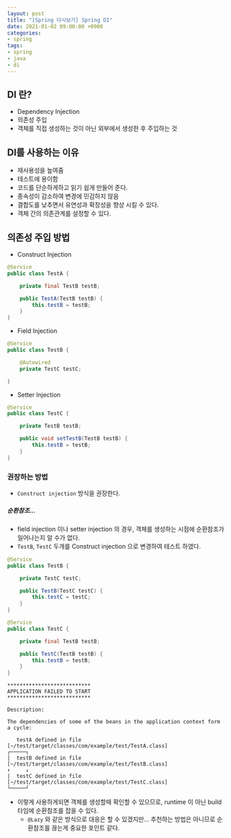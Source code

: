 ```yaml
---
layout: post
title: "[Spring 다시보기] Spring DI"
date: 2021-01-02 09:00:00 +0900
categories:
- spring
tags:
- spring
- java
- di
---
```

## DI 란?
- Dependency Injection
- 의존성 주입
- 객체를 직접 생성하는 것이 아닌 외부에서 생성한 후 주입하는 것

## DI를 사용하는 이유
- 재사용성을 높여줌
- 테스트에 용이함
- 코드를 단순하게하고 읽기 쉽게 만들어 준다.
- 종속성이 감소하여 변경에 민감하지 않음
- 결합도를 낮추면서 유연성과 확장성을 향상 시킬 수 있다.
- 객체 간의 의존관계를 설정할 수 있다.

## 의존성 주입 방법
- Construct Injection

```java
@Service
public class TestA {

    private final TestB testB;

    public TestA(TestB testB) {
        this.testB = testB;
    }
}
```

- Field Injection

```java
@Service
public class TestB {

    @Autowired
    private TestC testC;

}
```

- Setter Injection

```java
@Service
public class TestC {

    private TestB testB;

    public void setTestB(TestB testB) {
        this.testB = testB;
    }
}
```

### 권장하는 방법
- `Construct injection` 방식을 권장한다.

##### 순환참조...
- field injection 이나 setter injection 의 경우, 객체를 생성하는 시점에 순환참조가 일어나는지 알 수가 없다.
- `TestB`, `TestC` 두개를 Construct injection 으로 변경하여 테스트 하였다.

```java
@Service
public class TestB {

    private TestC testC;

    public TestB(TestC testC) {
        this.testC = testC;
    }
}

@Service
public class TestC {

    private final TestB testB;

    public TestC(TestB testB) {
        this.testB = testB;
    }
}
```

```
***************************
APPLICATION FAILED TO START
***************************

Description:

The dependencies of some of the beans in the application context form a cycle:

   testA defined in file [~/test/target/classes/com/example/test/TestA.class]
┌─────┐
|  testB defined in file [~/test/target/classes/com/example/test/TestB.class]
↑     ↓
|  testC defined in file [~/test/target/classes/com/example/test/TestC.class]
└─────┘
```

- 이렇게 사용하게되면 객체를 생성할때 확인할 수 있으므로, runtime 이 아닌 build 타임에 순환참조를 잡을 수 있다.
  - `@Lazy` 와 같은 방식으로 대응은 할 수 있겠지만... 추천하는 방법은 아니므로 순환참조를 끊는게 중요한 포인트 같다.
